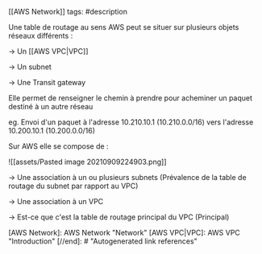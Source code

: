 [[AWS Network]]
tags: #description 

Une table de routage au sens AWS peut se situer sur plusieurs objets réseaux différents :

→ Un [[AWS VPC|VPC]]

→ Un subnet

→ Une Transit gateway

Elle permet de renseigner le chemin à prendre pour acheminer un paquet destiné à un autre réseau

eg. Envoi d'un paquet à l'adresse 10.210.10.1 (10.210.0.0/16) vers l'adresse 10.200.10.1 (10.200.0.0/16)

Sur AWS elle se compose de :

![[assets/Pasted image 20210909224903.png]]

→ Une association à un ou plusieurs subnets (Prévalence de la table de routage du subnet par rapport au VPC)

→ Une association à un VPC

→ Est-ce que c'est la table de routage principal du VPC (Principal)

[//begin]: # "Autogenerated link references for markdown compatibility"
[AWS Network]: AWS Network "Network"
[AWS VPC|VPC]: AWS VPC "Introduction"
[//end]: # "Autogenerated link references"
